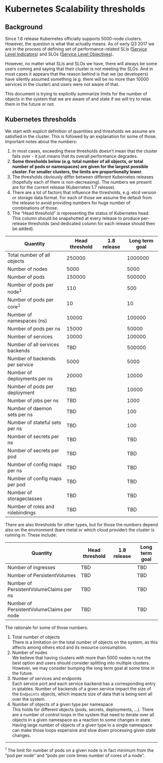 # Kubernetes Scalability thresholds

## Background

Since 1.6 release Kubernetes officially supports 5000-node clusters. However,
the question is what that actually means. As of early Q3 2017 we are in the
process of defining set of performance-related SLIs ([Service Level Indicators])
and SLOs ([Service Level Objectives]).

However, no matter what SLIs and SLOs we have, there will always be some users
coming and saying that their cluster is not meeting the SLOs. And in most cases
it appears that the reason behind is that we (as developers) have silently
assumed something (e.g. there will be no more than 10000 services in the
cluster) and users were not aware of that.

This document is trying to explicitly summarize limits for the number of objects
in the system that we are aware of and state if we will try to relax them in the
future or not.

## Kubernetes thresholds

We start with explicit definition of quantities and thresholds we assume are
satisfied in the cluster. This is followed by an explanation for some of those.
Important notes about the numbers:
1. In most cases, exceeding these thresholds doesn’t mean that the cluster
   fails over - it just means that its overall performance degrades.
1. **Some thresholds below (e.g. total number of all objects, or total number of
   pods or namespaces) are given for the largest possible cluster. For smaller
   clusters, the limits are proportionally lower.**
1. The thresholds obviously differ between different Kubernetes releases
   (hopefully each of them is non-decreasing). The numbers we present are for
   the current release (Kubernetes 1.7 release).
1. There are a lot of factors that influence the thresholds, e.g. etcd version
   or storage data format. For each of those we assume the default from the
   release to avoid providing numbers for huge number of combinations of those.
1. The “Head threshold” is representing the status of Kubernetes head. This
   column should be snapshotted at every release to produce per-release
   thresholds (and dedicated column for each release should then be added).

| Quantity                            | Head threshold | 1.8 release | Long term goal |
|-------------------------------------|----------------|-------------|----------------|
| Total number of all objects         | 250000         |             | 1000000        |
| Number of nodes                     | 5000           |             | 5000           |
| Number of pods                      | 150000         |             | 500000         |
| Number of pods per node<sup>1</sup> | 110            |             | 500            |
| Number of pods per core<sup>1</sup> | 10             |             | 10             |
| Number of namespaces (ns)           | 10000          |             | 100000         |
| Number of pods per ns               | 15000          |             | 50000          |
| Number of services                  | 10000          |             | 100000         |
| Number of all services backends     | TBD            |             | 500000         |
| Number of backends per service      | 5000           |             | 5000           |
| Number of deployments per ns        | 20000          |             | 10000          |
| Number of pods per deployment       | TBD            |             | 10000          |
| Number of jobs per ns               | TBD            |             | 1000           |
| Number of daemon sets per ns        | TBD            |             | 100            |
| Number of stateful sets per ns      | TBD            |             | 100            |
| Number of secrets per ns            | TBD            |             | TBD            |
| Number of secrets per pod           | TBD            |             | TBD            |
| Number of config maps per ns        | TBD            |             | TBD            |
| Number of config maps per pod       | TBD            |             | TBD            |
| Number of storageclasses            | TBD            |             | TBD            |
| Number of roles and rolebindings    | TBD            |             | TBD            |

There are also thresholds for other types, but for those the numbers depend
also on the environment (bare metal or which cloud provider) the cluster is
running in. These include:

| Quantity                                  | Head threshold | 1.8 release | Long term goal |
|-------------------------------------------|----------------|-------------|----------------|
| Number of ingresses                       | TBD            |             | TBD            |
| Number of PersistentVolumes               | TBD            |             | TBD            |
| Number of PersistentVolumeClaims per ns   | TBD            |             | TBD            |
| Number of PersistentVolumeClaims per node | TBD            |             | TBD            |


The rationale for some of those numbers:
1. Total number of objects <br/>
There is a limitation on the total number of objects on the system, as this
affects among others etcd and its resource consumption.
1. Number of nodes <br/>
We believe that having clusters with more than 5000 nodes is not the best
option and users should consider splitting into multiple clusters. However,
we may consider bumping the long term goal at some time in the future.
1. Number of services and endpoints <br/>
Each service port and each service backend has a corresponding entry in
iptables. Number of backends of a given service impact the size of the
`Endpoints` objects, which impacts size of data that is being sent all over
the system.
1. Number of objects of a given type per namespace <br/>
This holds for different objects (pods, secrets, deployments, ...). There are
a number of control loops in the system that need to iterate over all objects
in a given namespace as a reaction to some changes in state. Having large
number of objects of a given type in a single namespace can make those loops
expensive and slow down processing given state changes.

---
<sup>1</sup> The limit for number of pods on a given node is in fact minimum from the “pod per node” and “pods per core times number of cores of a node”.

[Service Level Indicators]: https://en.wikipedia.org/wiki/Service_level_indicator
[Service Level Objectives]: https://en.wikipedia.org/wiki/Service_level_objective
